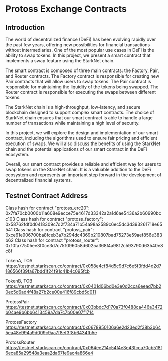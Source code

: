# Protoss Exchange Contracts

## Introduction

The world of decentralized finance (DeFi) has been evolving rapidly over the past few years, offering new possibilities for financial transactions without intermediaries. One of the most popular use cases in DeFi is the ability to swap tokens. In this project, we present a smart contract that implements a swap feature using the StarkNet chain.

The smart contract is composed of three main contracts: the Factory, Pair, and Router contracts. The Factory contract is responsible for creating new Pair contracts that will allow users to swap tokens. The Pair contract is responsible for maintaining the liquidity of the tokens being swapped. The Router contract is responsible for executing the swaps between different tokens.

The StarkNet chain is a high-throughput, low-latency, and secure blockchain designed to support complex smart contracts. The choice of StarkNet chain ensures that our smart contract is able to handle a large number of transactions while maintaining a high level of security.

In this project, we will explore the design and implementation of our smart contract, including the algorithms used to ensure fair pricing and efficient execution of swaps. We will also discuss the benefits of using the StarkNet chain and the potential applications of our smart contract in the DeFi ecosystem.

Overall, our smart contract provides a reliable and efficient way for users to swap tokens on the StarkNet chain. It is a valuable addition to the DeFi ecosystem and represents an important step forward in the development of decentralized financial systems.

## Testnet Contract Address

Class hash for contract "protoss_erc20": 0x7fa70cb0000b11a608e9ecce75e4617d33342a2a1d6ae5436a2b60990bcc103
Class hash for contract "protoss_factory": 0x58762fdf0d0418309c7d2f734a71b54a98a2589c6ec5dc3d393261718e65541
Class hash for contract "protoss_pair": 0xce61e906700ba8fceb3a7b294dc4369b210807bad75273e59aef856e383b62
Class hash for contract "protoss_router": 0x10fa77505ee3f0ce3d7c751096058d6025a368f4a9812c593790d63540e8c8f

TokenA, TOA
https://testnet.starkscan.co/contract/0x058e4cf84d5c9d7c6e5f3fdd4d2d7186566f39fa67bdd1f24f91c41b4c095fcb

TokenB, TOB
https://testnet.starkscan.co/contract/0x0401d06bd0e3e0d2cca6eead7bb20ec5d6ad4f48a27b2ce00e416f89cbd5d011

ProtossPair
https://testnet.starkscan.co/contract/0x03bbdc7d170a73f0488ca446a3472b04ae9b6bb6413459a7da7c7b00e07f1714

ProtossFactory
https://testnet.starkscan.co/contract/0x0678950106a6e2d23ed2f38b3b645ea48e994a9d009c9aa7f8ef3f8b6434fb5e

ProtossRouter
https://testnet.starkscan.co/contract/0x064ee214c54f4e3e43fcca70cb518f6eca85a29548a3eaa2da67fe9ac4a866e4
